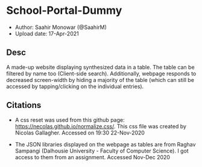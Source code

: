 # School-Portal-Dummy

- Author: Saahir Monowar (@SaahirM)
- Upload date: 17-Apr-2021

## Desc

A made-up website displaying synthesized data in a table. The table can be filtered by name too (Client-side search). Additionally, webpage responds to decreased screen-width by hiding a majority of the table (which can still be accessed by tapping/clicking on the individual entries).

## Citations

- A css reset was used from this github page: https://necolas.github.io/normalize.css/. This css file was created by Nicolas Gallagher. Accessed on 19:30 22-Nov-2020

- The JSON libraries displayed on the webpage as tables are from Raghav Sampangi (Dalhousie University - Faculty of Computer Science). I got access to them from an assignment. Accessed Nov-Dec 2020

